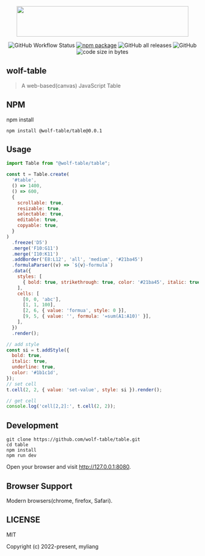 <p align="center">
  <a href="https://github.com/wolf-table/table">
    <img src="https://raw.githubusercontent.com/wolf-table/table/main/logo.svg" height="80px" width="450px"/>
  </a>
</p>
<p align="center">
  <img src="https://img.shields.io/github/actions/workflow/status/wolf-table/table/npm-publish-github-packages.yml" alt="GitHub Workflow Status">
  <a href="https://www.npmjs.org/package/@wolf-table/table"><img src="https://img.shields.io/npm/v/@wolf-table/table.svg" alt="npm package"></a>
  <img src="https://img.shields.io/github/downloads/wolf-table/table/total" alt="GitHub all releases">
  <img src="https://img.shields.io/github/license/wolf-table/table" alt="GitHub">
  <img src="https://img.shields.io/github/languages/code-size/wolf-table/table" alt=" code size in bytes">
</p>

## wolf-table
> A web-based(canvas) JavaScript Table

## NPM
npm install
```shell
npm install @wolf-table/table@0.0.1
```
## Usage
```javascript
import Table from "@wolf-table/table";

const t = Table.create(
  '#table',
  () => 1400,
  () => 600,
  {
    scrollable: true,
    resizable: true,
    selectable: true,
    editable: true,
    copyable: true,
  }
)
  .freeze('D5')
  .merge('F10:G11')
  .merge('I10:K11')
  .addBorder('E8:L12', 'all', 'medium', '#21ba45')
  .formulaParser((v) => `${v}-formula`)
  .data({
    styles: [
      { bold: true, strikethrough: true, color: '#21ba45', italic: true, align: 'center', fontSize: 12 },
    ],
    cells: [
      [0, 0, 'abc'],
      [1, 1, 100],
      [2, 6, { value: 'formua', style: 0 }],
      [9, 5, { value: '', formula: '=sum(A1:A10)' }],
    ],
  })
  .render();

// add style
const si = t.addStyle({
  bold: true,
  italic: true,
  underline: true,
  color: '#1b1c1d',
});
// set cell
t.cell(2, 2, { value: 'set-value', style: si }).render();

// get cell
console.log('cell[2,2]:', t.cell(2, 2));
```

## Development

```shell
git clone https://github.com/wolf-table/table.git
cd table
npm install
npm run dev
```

Open your browser and visit http://127.0.0.1:8080.

## Browser Support

Modern browsers(chrome, firefox, Safari).

## LICENSE

MIT

Copyright (c) 2022-present, myliang